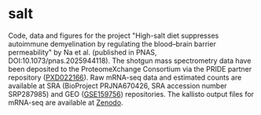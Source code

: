 # salt
Code, data and figures for the project "High-salt diet suppresses autoimmune demyelination by regulating the blood–brain barrier permeability" by Na et al. (published in PNAS, DOI:10.1073/pnas.2025944118).
The shotgun mass spectrometry data have been deposited to the ProteomeXchange Consortium via the PRIDE partner repository ([PXD022166](https://www.ebi.ac.uk/pride/archive?keyword=PXD022166)).
Raw mRNA-seq data and estimated counts are available at SRA (BioProject PRJNA670426, SRA accession number SRP287985) and GEO ([GSE159756](https://www.ncbi.nlm.nih.gov/geo/query/acc.cgi?acc=GSE159756)) repositories.
The kallisto output files for mRNA-seq are available at [Zenodo](https://zenodo.org/record/4501324#.YDvNM2hKhaQ).

